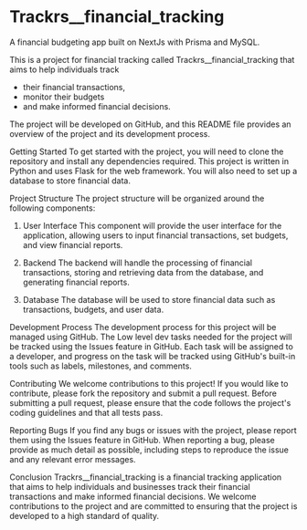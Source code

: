 # Trackrs__financial_tracking
A financial budgeting app built on NextJs with Prisma and MySQL.

This is a project for financial tracking called Trackrs__financial_tracking that aims to help individuals track 
* their financial transactions, 
* monitor their budgets
* and make informed financial decisions. 

The project will be developed on GitHub, and this README file provides an overview of the project and its development process.

Getting Started
To get started with the project, you will need to clone the repository and install any dependencies required. This project is written in Python and uses Flask for the web framework. You will also need to set up a database to store financial data.

Project Structure
The project structure will be organized around the following components:

1. User Interface
This component will provide the user interface for the application, allowing users to input financial transactions, set budgets, and view financial reports.

2. Backend
The backend will handle the processing of financial transactions, storing and retrieving data from the database, and generating financial reports.

3. Database
The database will be used to store financial data such as transactions, budgets, and user data.

Development Process
The development process for this project will be managed using GitHub. The Low level dev tasks needed for the project will be tracked using the Issues feature in GitHub. Each task will be assigned to a developer, and progress on the task will be tracked using GitHub's built-in tools such as labels, milestones, and comments.

Contributing
We welcome contributions to this project! If you would like to contribute, please fork the repository and submit a pull request. Before submitting a pull request, please ensure that the code follows the project's coding guidelines and that all tests pass.

Reporting Bugs
If you find any bugs or issues with the project, please report them using the Issues feature in GitHub. When reporting a bug, please provide as much detail as possible, including steps to reproduce the issue and any relevant error messages.

Conclusion
Trackrs__financial_tracking is a financial tracking application that aims to help individuals and businesses track their financial transactions and make informed financial decisions. We welcome contributions to the project and are committed to ensuring that the project is developed to a high standard of quality.
